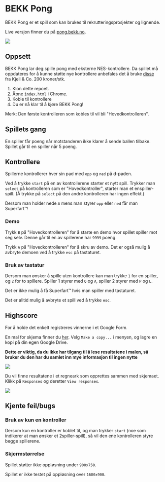 # BEKK Pong

BEKK Pong er et spill som kan brukes til rekrutteringsprosjekter og lignende. 

Live versjon finner du på [pong.bekk.no](http://pong.bekk.no/).

![](https://cloud.githubusercontent.com/assets/1413264/18090646/fdcc0050-6ec5-11e6-87f1-23884389ebe9.png)

## Oppsett

BEKK Pong lar deg spille pong med eksterne NES-kontrollere. Da spillet må oppdateres for å kunne støtte nye kontrollere anbefales det å bruke [disse](https://www.kjell.com/se/sortiment/ljud-bild/tv-spel-gaming/nintendo-nes-snes/handkontroll-med-usb-anslutning-nes-p93804) fra Kjell & Co. 200 kroner/stk.

1. Klon dette repoet.
2. Åpne `index.html` i Chrome.
3. Koble til kontrollere
4. Du er nå klar til å kjøre BEKK Pong!

Merk: Den første kontrolleren som kobles til vil bli "Hovedkontrolleren".

## Spillets gang
En spiller får poeng når motstanderen ikke klarer å sende ballen tilbake. Spillet går til en spiller når 5 poeng.

## Kontrollere
Spillerne kontrollerer hver sin pad med `opp` og `ned` på d-paden.

Ved å trykke `start` på en av kontrollerene starter et nytt spill.
Trykker man `select` på kontrolleren som er "Hovedkontroller", starter man et enspiller-spill. (Å trykke på `select` på den andre kontrolleren har ingen effekt.)

Dersom man holder nede `A` mens man styrer `opp` eller `ned` får man Superfart™!

### Demo
Trykk `B` på "Hovedkontrolleren" for å starte en demo hvor spillet spiller mot seg selv. Denne går til en av spillerene har `9999` poeng.

Trykk `A` på "Hovedkontrolleren" for å skru av demo. Det er også mulig å avbryte demoen ved å trykke `esc` på tastaturet.

### Bruk av tastatur
 
Dersom man ønsker å spille uten kontrollere kan man trykke `1` for en spiller, og `2` for to spillere. Spiller 1 styrer med `Q` og `A`, spiller 2 styrer med `P` og `L`.

Det er ikke mulig å få Superfart™ hvis man spiller med tastaturet.

Det er alltid mulig å avbryte et spill ved å trykke `esc`.

## Highscore

For å holde det enkelt registreres vinnerne i et Google Form.

En mal for skjema finner du [her](https://docs.google.com/forms/d/1395thOBXGILizqrWOAiFp-iLi_5sl-XYPkKapNl0vjg/edit?usp=sharing). Velg `Make a copy...` i menyen, og lagre en kopi på din egen Google Drive.

**Dette er viktig, da du ikke har tilgang til å lese resultatene i malen, så bruker du den har du samlet inn mye informasjon til ingen nytte**

![](https://cloud.githubusercontent.com/assets/1413264/18079142/708e206e-6e8f-11e6-886a-6f260d4f7758.png)

Du vil finne resultatene i et regneark som opprettes sammen med skjemaet. Klikk på `Responses` og deretter `View responses`. 

![](https://cloud.githubusercontent.com/assets/1413264/18079178/9beb7694-6e8f-11e6-9c50-b82dc83ea344.png)

## Kjente feil/bugs

### Bruk av kun en kontroller

Dersom kun en kontroller er koblet til, og man trykker `start` (noe som indikerer at man ønsker et 2spiller-spill), så vil den ene kontrolleren styre begge spillerene.

### Skjermstørrelse

Spillet støtter ikke oppløsning under `900x750`.

Spillet er ikke testet på oppløsning over `1680x900`.
